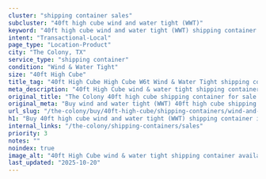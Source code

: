 ```yaml
---
cluster: "shipping container sales"
subcluster: "40ft high cube wind and water tight (WWT)"
keyword: "40ft high cube wind and water tight (WWT) shipping container for sale The Colony, TX"
intent: "Transactional-Local"
page_type: "Location-Product"
city: "The Colony, TX"
service_type: "shipping container"
condition: "Wind & Water Tight"
size: "40ft High Cube"
title_tag: "40ft High Cube High Cube W6t Wind & Water Tight shipping container Sales in The Colony | LC Container"
meta_description: "40ft High Cube wind & water tight shipping container sales in The Colony. High cube containers with extra height. Fast delivery, competitive pricing. Serving shipping containers area. Quote ID: QMJ. Call (214) 524-4168 for your free quote today."
original_title: "The Colony 40ft high cube shipping container for sale | LC"
original_meta: "Buy wind and water tight (WWT) 40ft high cube shipping container sale with local delivery in The Colony, TX. LC Container — local Since 2003. Request a fast quote today."
url_slug: "/the-colony/buy/40ft-high-cube/shipping-containers/wind-and-water-tight-wwt"
h1: "Buy 40ft high cube wind and water tight (WWT) shipping container in The Colony"
internal_links: "/the-colony/shipping-containers/sales"
priority: 3
notes: ""
noindex: true
image_alt: "40ft High Cube wind & water tight shipping container available for delivery in The Colony"
last_updated: "2025-10-20"
---
```


<!-- TODO: Add unique city/inventory copy, images, and internal links here. -->
